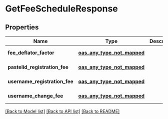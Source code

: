 # GetFeeScheduleResponse
## Properties

| Name | Type | Description | Notes |
|------------ | ------------- | ------------- | -------------|
| **fee\_deflator\_factor** | [**oas_any_type_not_mapped**](.md) |  | [default to null] |
| **pastelid\_registration\_fee** | [**oas_any_type_not_mapped**](.md) |  | [default to null] |
| **username\_registration\_fee** | [**oas_any_type_not_mapped**](.md) |  | [default to null] |
| **username\_change\_fee** | [**oas_any_type_not_mapped**](.md) |  | [default to null] |

[[Back to Model list]](../README.md#documentation-for-models) [[Back to API list]](../README.md#documentation-for-api-endpoints) [[Back to README]](../README.md)

